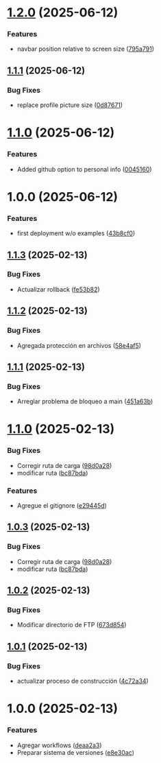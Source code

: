 # [1.2.0](https://github.com/DanielGVPJean/portfolio/compare/v1.1.1...v1.2.0) (2025-06-12)


### Features

* navbar position relative to screen size ([795a791](https://github.com/DanielGVPJean/portfolio/commit/795a791efeb2f50459c8ca1b289eb3b901039491))

## [1.1.1](https://github.com/DanielGVPJean/portfolio/compare/v1.1.0...v1.1.1) (2025-06-12)


### Bug Fixes

* replace profile picture size ([0d87671](https://github.com/DanielGVPJean/portfolio/commit/0d87671218de38b1acb652f6345975f8ac27b960))

# [1.1.0](https://github.com/DanielGVPJean/portfolio/compare/v1.0.0...v1.1.0) (2025-06-12)


### Features

* Added github option to personal info ([0045160](https://github.com/DanielGVPJean/portfolio/commit/00451602edc71f4684470215ee5e26713838fac9))

# 1.0.0 (2025-06-12)


### Features

* first deployment w/o examples ([43b8cf0](https://github.com/DanielGVPJean/portfolio/commit/43b8cf08e260e8af2b1a78ee8b87f64c578153d4))

## [1.1.3](https://github.com/Integra-Meetings/mailing_api/compare/v1.1.2...v1.1.3) (2025-02-13)


### Bug Fixes

* Actualizar rollback ([fe53b82](https://github.com/Integra-Meetings/mailing_api/commit/fe53b82fb2aec50ea83704f17aba11c895c98457))

## [1.1.2](https://github.com/Integra-Meetings/mailing_api/compare/v1.1.1...v1.1.2) (2025-02-13)


### Bug Fixes

* Agregada protección en archivos ([58e4af5](https://github.com/Integra-Meetings/mailing_api/commit/58e4af50745952aa56879d73a1774a9dbebfbc93))

## [1.1.1](https://github.com/Integra-Meetings/mailing_api/compare/v1.1.0...v1.1.1) (2025-02-13)


### Bug Fixes

* Arreglar problema de bloqueo a main ([451a63b](https://github.com/Integra-Meetings/mailing_api/commit/451a63be7a2cbabdf84e389a07011bca50043303))

# [1.1.0](https://github.com/Integra-Meetings/mailing_api/compare/v1.0.2...v1.1.0) (2025-02-13)


### Bug Fixes

* Corregir ruta de carga ([98d0a28](https://github.com/Integra-Meetings/mailing_api/commit/98d0a289279324753424e118ddc8626aa6e8ea57))
* modificar ruta ([bc87bda](https://github.com/Integra-Meetings/mailing_api/commit/bc87bdaebf2f57f91575b871fb4a7ff7a5340281))


### Features

* Agregue el gitignore ([e29445d](https://github.com/Integra-Meetings/mailing_api/commit/e29445de7be1eebfbba21c5352963e945853aea8))

## [1.0.3](https://github.com/Integra-Meetings/mailing_api/compare/v1.0.2...v1.0.3) (2025-02-13)


### Bug Fixes

* Corregir ruta de carga ([98d0a28](https://github.com/Integra-Meetings/mailing_api/commit/98d0a289279324753424e118ddc8626aa6e8ea57))
* modificar ruta ([bc87bda](https://github.com/Integra-Meetings/mailing_api/commit/bc87bdaebf2f57f91575b871fb4a7ff7a5340281))

## [1.0.2](https://github.com/Integra-Meetings/mailing_api/compare/v1.0.1...v1.0.2) (2025-02-13)


### Bug Fixes

* Modificar directorio de FTP ([673d854](https://github.com/Integra-Meetings/mailing_api/commit/673d854966128005ca6f0e2f6f4eafbed00567bf))

## [1.0.1](https://github.com/Integra-Meetings/mailing_api/compare/v1.0.0...v1.0.1) (2025-02-13)


### Bug Fixes

* actualizar proceso de construcción ([4c72a34](https://github.com/Integra-Meetings/mailing_api/commit/4c72a34091cff7ebbbf54416afd8b6e6bc4d882a))

# 1.0.0 (2025-02-13)


### Features

* Agregar workflows ([deaa2a3](https://github.com/Integra-Meetings/mailing_api/commit/deaa2a3592bd0f5252e39d5d986107c2b08ef0a1))
* Preparar sistema de versiones ([e8e30ac](https://github.com/Integra-Meetings/mailing_api/commit/e8e30acf774dd42c389850464626253bfddcdfd7))
